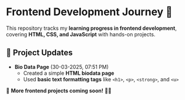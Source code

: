 # **Frontend Development Journey** 🚀  

This repository tracks my **learning progress in frontend development**, covering **HTML, CSS, and JavaScript** with hands-on projects.  

## **📆 Project Updates**  

- **Bio Data Page** (30-03-2025, 07:51 PM)  
  - Created a simple **HTML biodata page**  
  - Used **basic text formatting tags** like `<h1>`, `<p>`, `<strong>`, and `<u>`  

📌 **More frontend projects coming soon!** 🚀🔥  
